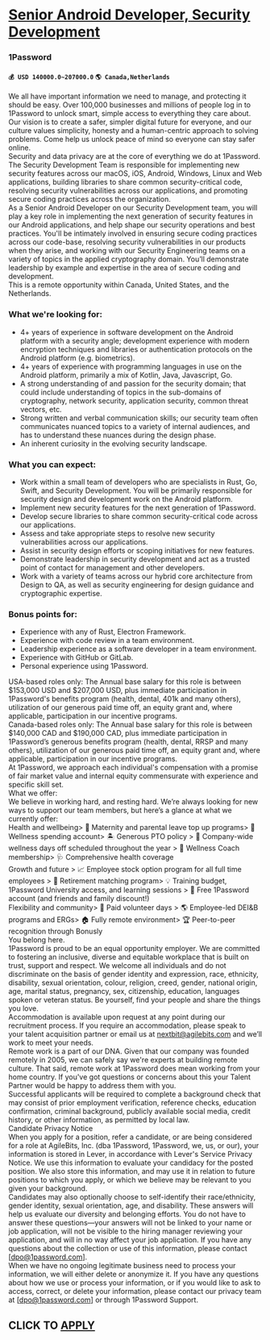 # [Senior Android Developer, Security Development](https://www.remotewlb.com/apply/senior-android-developer-security-development-90130)  
### 1Password  
#### `💰 USD 140000.0~207000.0` `🌎 Canada,Netherlands`  
We all have important information we need to manage, and protecting it should be easy. Over 100,000 businesses and millions of people log in to 1Password to unlock smart, simple access to everything they care about. Our vision is to create a safer, simpler digital future for everyone, and our culture values simplicity, honesty and a human-centric approach to solving problems. Come help us unlock peace of mind so everyone can stay safer online.  
Security and data privacy are at the core of everything we do at 1Password. The Security Development Team is responsible for implementing new security features across our macOS, iOS, Android, Windows, Linux and Web applications, building libraries to share common security-critical code, resolving security vulnerabilities across our applications, and promoting secure coding practices across the organization.  
As a Senior Android Developer on our Security Development team, you will play a key role in implementing the next generation of security features in our Android applications, and help shape our security operations and best practices. You'll be intimately involved in ensuring secure coding practices across our code-base, resolving security vulnerabilities in our products when they arise, and working with our Security Engineering teams on a variety of topics in the applied cryptography domain. You’ll demonstrate leadership by example and expertise in the area of secure coding and development.  
This is a remote opportunity within Canada, United States, and the Netherlands.

### What we're looking for:

  * 4+ years of experience in software development on the Android platform with a security angle; development experience with modern encryption techniques and libraries or authentication protocols on the Android platform (e.g. biometrics).
  * 4+ years of experience with programming languages in use on the Android platform, primarily a mix of Kotlin, Java, Javascript, Go.
  * A strong understanding of and passion for the security domain; that could include understanding of topics in the sub-domains of cryptography, network security, application security, common threat vectors, etc.
  * Strong written and verbal communication skills; our security team often communicates nuanced topics to a variety of internal audiences, and has to understand these nuances during the design phase.
  * An inherent curiosity in the evolving security landscape.

### What you can expect:

  * Work within a small team of developers who are specialists in Rust, Go, Swift, and Security Development. You will be primarily responsible for security design and development work on the Android platform.
  * Implement new security features for the next generation of 1Password.
  * Develop secure libraries to share common security-critical code across our applications.
  * Assess and take appropriate steps to resolve new security vulnerabilities across our applications.
  * Assist in security design efforts or scoping initiatives for new features.
  * Demonstrate leadership in security development and act as a trusted point of contact for management and other developers.
  * Work with a variety of teams across our hybrid core architecture from Design to QA, as well as security engineering for design guidance and cryptographic expertise. 

### Bonus points for:

  * Experience with any of Rust, Electron Framework.
  * Experience with code review in a team environment.
  * Leadership experience as a software developer in a team environment.
  * Experience with GitHub or GitLab.
  * Personal experience using 1Password.

USA-based roles only: The Annual base salary for this role is between $153,000 USD and $207,000 USD, plus immediate participation in 1Password's benefits program (health, dental, 401k and many others), utilization of our generous paid time off, an equity grant and, where applicable, participation in our incentive programs.  
Canada-based roles only: The Annual base salary for this role is between $140,000 CAD and $190,000 CAD, plus immediate participation in 1Password’s generous benefits program (health, dental, RRSP and many others), utilization of our generous paid time off, an equity grant and, where applicable, participation in our incentive programs.  
At 1Password, we approach each individual's compensation with a promise of fair market value and internal equity commensurate with experience and specific skill set.  
What we offer:  
We believe in working hard, and resting hard. We’re always looking for new ways to support our team members, but here’s a glance at what we currently offer:  
Health and wellbeing> 👶 Maternity and parental leave top up programs> 👟 Wellness spending account> 🏝 Generous PTO policy > 💖 Company-wide wellness days off scheduled throughout the year > 🧠 Wellness Coach membership> 🩺 Comprehensive health coverage  
Growth and future > 📈 Employee stock option program for all full time employees > 💸 Retirement matching program> 💡 Training budget, 1Password University access, and learning sessions > 🔑 Free 1Password account (and friends and family discount!)  
Flexibility and community> 🤝 Paid volunteer days > 🌎 Employee-led DEI&B programs and ERGs> 🏠 Fully remote environment> 🏆 Peer-to-peer recognition through Bonusly  
You belong here.  
1Password is proud to be an equal opportunity employer. We are committed to fostering an inclusive, diverse and equitable workplace that is built on trust, support and respect. We welcome all individuals and do not discriminate on the basis of gender identity and expression, race, ethnicity, disability, sexual orientation, colour, religion, creed, gender, national origin, age, marital status, pregnancy, sex, citizenship, education, languages spoken or veteran status. Be yourself, find your people and share the things you love.  
Accommodation is available upon request at any point during our recruitment process. If you require an accommodation, please speak to your talent acquisition partner or email us at nextbit@agilebits.com and we’ll work to meet your needs.  
Remote work is a part of our DNA. Given that our company was founded remotely in 2005, we can safely say we're experts at building remote culture. That said, remote work at 1Password does mean working from your home country. If you've got questions or concerns about this your Talent Partner would be happy to address them with you.  
Successful applicants will be required to complete a background check that may consist of prior employment verification, reference checks, education confirmation, criminal background, publicly available social media, credit history, or other information, as permitted by local law.  
Candidate Privacy Notice  
When you apply for a position, refer a candidate, or are being considered for a role at AgileBits, Inc. (dba 1Password, 1Password, we, us, or our), your information is stored in Lever, in accordance with Lever's Service Privacy Notice. We use this information to evaluate your candidacy for the posted position. We also store this information, and may use it in relation to future positions to which you apply, or which we believe may be relevant to you given your background.  
Candidates may also optionally choose to self-identify their race/ethnicity, gender identity, sexual orientation, age, and disability. These answers will help us evaluate our diversity and belonging efforts. You do not have to answer these questions—your answers will not be linked to your name or job application, will not be visible to the hiring manager reviewing your application, and will in no way affect your job application. If you have any questions about the collection or use of this information, please contact [dpo@1password.com].  
When we have no ongoing legitimate business need to process your information, we will either delete or anonymize it. If you have any questions about how we use or process your information, or if you would like to ask to access, correct, or delete your information, please contact our privacy team at [dpo@1password.com] or through 1Password Support.  
## CLICK TO [APPLY](https://www.remotewlb.com/apply/senior-android-developer-security-development-90130)

